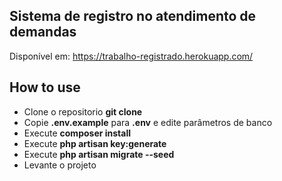 ## Sistema de registro no atendimento de demandas

Disponível em: https://trabalho-registrado.herokuapp.com/



## How to use

- Clone o repositorio __git clone__
- Copie __.env.example__ para __.env__ e edite parâmetros de banco
- Execute __composer install__
- Execute __php artisan key:generate__
- Execute __php artisan migrate --seed__ 
- Levante o projeto 


